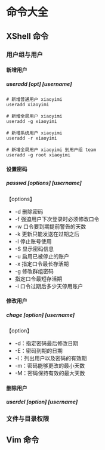 # 命令大全

## XShell 命令

### 用户组与用户

#### 新增用户

##### useradd [opt] [username]

```shell
# 新增普通用户 xiaoyimi
useradd xiaoyimi

# 新增全局用户 xiaoyimi
useradd -g xiaoyimi

# 新增系统用户 xiaoyimi
useradd -r xiaoyimi

# 新增全局用户 xiaoyimi 到用户组 team
useradd -g root xiaoyimi
```



#### 设置密码

#####  passwd [options] [username] 



【options】

- -d 删除密码
- -f 强迫用户下次登录时必须修改口令
- -w 口令要到期提前警告的天数
- -k 更新只能发送在过期之后
- -l 停止账号使用
- -S 显示密码信息
- -u 启用已被停止的账户
- -x 指定口令最长存活期
- -g 修改群组密码
- 指定口令最短存活期
- -i 口令过期后多少天停用账户



#### 修改用户

#####  chage [option] [username] 



【option】

- -d：指定密码最后修改日期
- -E：密码到期的日期
- -l：列出用户以及密码的有效期
- -m：密码能够更改的最小天数
- -M：密码保持有效的最大天数



#### 删除用户

#####  userdel  [option] [username]





### 文件与目录权限





## Vim 命令
